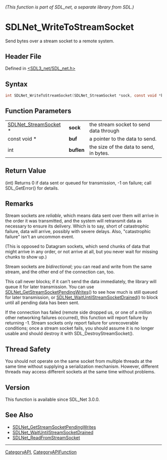 ###### (This function is part of SDL_net, a separate library from SDL.)
# SDLNet_WriteToStreamSocket

Send bytes over a stream socket to a remote system.

## Header File

Defined in [<SDL3_net/SDL_net.h>](https://github.com/libsdl-org/SDL_net/blob/main/include/SDL3_net/SDL_net.h)

## Syntax

```c
int SDLNet_WriteToStreamSocket(SDLNet_StreamSocket *sock, const void *buf, int buflen);
```

## Function Parameters

|                                              |            |                                         |
| -------------------------------------------- | ---------- | --------------------------------------- |
| [SDLNet_StreamSocket](SDLNet_StreamSocket) * | **sock**   | the stream socket to send data through  |
| const void *                                 | **buf**    | a pointer to the data to send.          |
| int                                          | **buflen** | the size of the data to send, in bytes. |

## Return Value

(int) Returns 0 if data sent or queued for transmission, -1 on failure;
call SDL_GetError() for details.

## Remarks

Stream sockets are _reliable_, which means data sent over them will arrive
in the order it was transmitted, and the system will retransmit data as
necessary to ensure its delivery. Which is to say, short of catastrophic
failure, data will arrive, possibly with severe delays. Also, "catastrophic
failure" isn't an uncommon event.

(This is opposed to Datagram sockets, which send chunks of data that might
arrive in any order, or not arrive at all, but you never wait for missing
chunks to show up.)

Stream sockets are _bidirectional_; you can read and write from the same
stream, and the other end of the connection can, too.

This call never blocks; if it can't send the data immediately, the library
will queue it for later transmission. You can use
[SDLNet_GetStreamSocketPendingWrites](SDLNet_GetStreamSocketPendingWrites)()
to see how much is still queued for later transmission, or
[SDLNet_WaitUntilStreamSocketDrained](SDLNet_WaitUntilStreamSocketDrained)()
to block until all pending data has been sent.

If the connection has failed (remote side dropped us, or one of a million
other networking failures occurred), this function will report failure by
returning -1. Stream sockets only report failure for unrecoverable
conditions; once a stream socket fails, you should assume it is no longer
usable and should destroy it with SDL_DestroyStreamSocket().

## Thread Safety

You should not operate on the same socket from multiple threads at the same
time without supplying a serialization mechanism. However, different
threads may access different sockets at the same time without problems.

## Version

This function is available since SDL_Net 3.0.0.

## See Also

- [SDLNet_GetStreamSocketPendingWrites](SDLNet_GetStreamSocketPendingWrites)
- [SDLNet_WaitUntilStreamSocketDrained](SDLNet_WaitUntilStreamSocketDrained)
- [SDLNet_ReadFromStreamSocket](SDLNet_ReadFromStreamSocket)

----
[CategoryAPI](CategoryAPI), [CategoryAPIFunction](CategoryAPIFunction)

